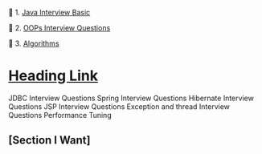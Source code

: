 :herb: 1. [Java Interview Basic](src/main/resources/static/pages/java/basic.md)

:herb: 2. [OOPs Interview Questions](src/main/resources/static/pages/java/oops.md)

:herb: 3. [Algorithms](src/main/resources/static/pages/algorithms/index-algorithms.md)





# [Heading Link](#section-i-want)


JDBC Interview Questions
Spring Interview Questions
Hibernate Interview Questions
JSP Interview Questions
Exception and thread Interview Questions
Performance Tuning








## [Section I Want] 
